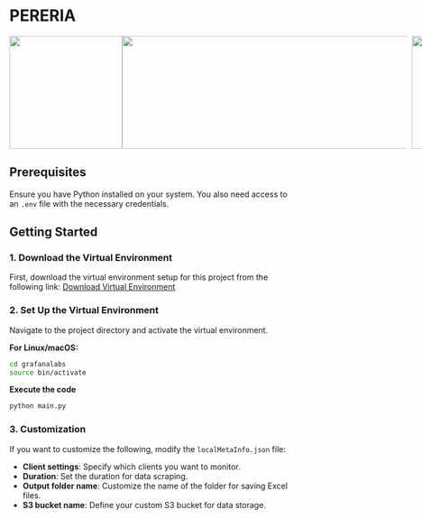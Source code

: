 # PERERIA

<div style="display: flex; align-items: center;">
  <img src="https://github.com/AbhayGRT/POATAN/blob/main/Unnecessary/ufc-mma.gif" width="200" height="200" />
  <img src="https://github.com/AbhayGRT/POATAN/raw/main/Unnecessary/poatan.png" width="600" height="200" style="margin-right: 10px;" />
  <img src="https://github.com/AbhayGRT/POATAN/raw/main/Unnecessary/alex-pereira.gif" width="200" height="200" />
</div>


## Prerequisites
Ensure you have Python installed on your system. You also need access to an `.env` file with the necessary credentials.

## Getting Started

### 1. Download the Virtual Environment
First, download the virtual environment setup for this project from the following link:
[Download Virtual Environment](https://drive.google.com/file/d/1kKL8TazOd1CpiOi3HXa8sgP9K20vd7Ul/view?usp=sharing)

### 2. Set Up the Virtual Environment
Navigate to the project directory and activate the virtual environment.

**For Linux/macOS:**
```bash
cd grafanalabs
source bin/activate
```
**Execute the code**
```bash
python main.py
```

### 3. Customization
If you want to customize the following, modify the `localMetaInfo.json` file:
- **Client settings**: Specify which clients you want to monitor.
- **Duration**: Set the duration for data scraping.
- **Output folder name**: Customize the name of the folder for saving Excel files.
- **S3 bucket name**: Define your custom S3 bucket for data storage.

